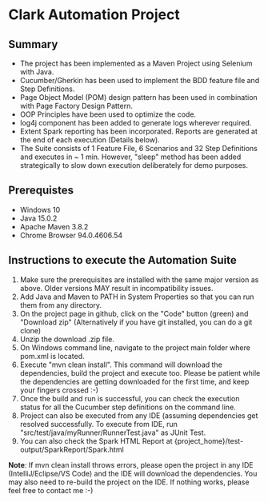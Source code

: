 Clark Automation Project
========================

Summary
--------
- The project has been implemented as a Maven Project using Selenium with Java.
- Cucumber/Gherkin has been used to implement the BDD feature file and Step Definitions.
- Page Object Model (POM) design pattern has been used in combination with Page Factory Design Pattern.
- OOP Principles have been used to optimize the code.
- log4j component has been added to generate logs wherever required.
- Extent Spark reporting has been incorporated. Reports are generated at the end of each execution (Details below).
- The Suite consists of 1 Feature File, 6 Scenarios and 32 Step Definitions and executes in ~ 1 min.
  However, "sleep" method has been added strategically to slow down execution deliberately for demo purposes.

Prerequistes
-------------
- Windows 10
- Java 15.0.2
- Apache Maven 3.8.2
- Chrome Browser  94.0.4606.54

Instructions to execute the Automation Suite
---------------------------------------------
1) Make sure the prerequisites are installed with the same major version as above. Older versions MAY result in incompatibility issues.
2) Add Java and Maven to PATH in System Properties so that you can run them from any directory.
3) On the project page in github, click on the "Code" button (green) and "Download zip"
  (Alternatively if you have git installed, you can do a git clone)
4) Unzip the download .zip file.
5) On Windows command line, navigate to the project main folder where pom.xml is located.
6) Execute "mvn clean install". This command will download the dependencies, build the project and execute too.
Please be patient while the dependencies are getting downloaded for the first time, and keep your fingers crossed :-)
7) Once the build and run is successful, you can check the execution status for all the Cucumber step definitions on the command line.
8) Project can also be executed from any IDE (assuming dependencies get resolved successfully. 
   To execute from IDE, run "src/test/java/myRunner/RunnerTest.java" as JUnit Test.
10) You can also check the Spark HTML Report at {project_home}/test-output/SparkReport/Spark.html

**Note**: If mvn clean install throws errors, please open the project in any IDE (IntelliJ/Eclipse/VS Code) and the IDE will download the dependencies. 
You may also need to re-build the project on the IDE.
If nothing works, please feel free to contact me :-)

